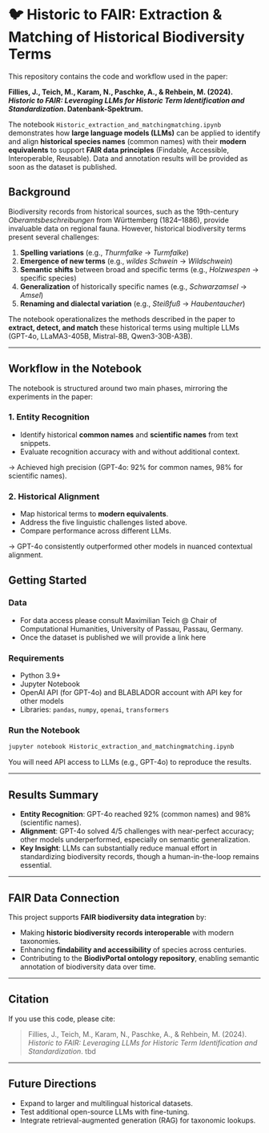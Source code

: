 # 🐦 Historic to FAIR: Extraction & Matching of Historical Biodiversity Terms

This repository contains the code and workflow used in the paper:  

**Fillies, J., Teich, M., Karam, N., Paschke, A., & Rehbein, M. (2024).  
*Historic to FAIR: Leveraging LLMs for Historic Term Identification and Standardization*. Datenbank-Spektrum.**  

The notebook `Historic_extraction_and_matchingmatching.ipynb` demonstrates how **large language models (LLMs)** can be applied to identify and align **historical species names** (common names) with their **modern equivalents** to support **FAIR data principles** (Findable, Accessible, Interoperable, Reusable). Data and annotation results will be provided as soon as the dataset is published.


## Background

Biodiversity records from historical sources, such as the 19th-century *Oberamtsbeschreibungen* from Württemberg (1824–1886), provide invaluable data on regional fauna. However, historical biodiversity terms present several challenges:

1. **Spelling variations** (e.g., *Thurmfalke* → *Turmfalke*)  
2. **Emergence of new terms** (e.g., *wildes Schwein* → *Wildschwein*)  
3. **Semantic shifts** between broad and specific terms (e.g., *Holzwespen* → specific species)  
4. **Generalization** of historically specific names (e.g., *Schwarzamsel* → *Amsel*)  
5. **Renaming and dialectal variation** (e.g., *Steißfuß* → *Haubentaucher*)  

The notebook operationalizes the methods described in the paper to **extract, detect, and match** these historical terms using multiple LLMs (GPT-4o, LLaMA3-405B, Mistral-8B, Qwen3-30B-A3B).

---

## Workflow in the Notebook

The notebook is structured around two main phases, mirroring the experiments in the paper:

### 1. **Entity Recognition**
- Identify historical **common names** and **scientific names** from text snippets.
- Evaluate recognition accuracy with and without additional context.

-> Achieved high precision (GPT-4o: 92% for common names, 98% for scientific names).

### 2. **Historical Alignment**
- Map historical terms to **modern equivalents**.  
- Address the five linguistic challenges listed above.  
- Compare performance across different LLMs.
  
-> GPT-4o consistently outperformed other models in nuanced contextual alignment.


## Getting Started
### Data
- For data access please consult Maximilian Teich @ Chair of Computational Humanities, University of Passau, Passau, Germany.
- Once the dataset is published we will provide a link here

### Requirements
- Python 3.9+  
- Jupyter Notebook  
- OpenAI API (for GPT-4o) and BLABLADOR account with API key for other models  
- Libraries: `pandas`, `numpy`, `openai`, `transformers`

### Run the Notebook
```bash
jupyter notebook Historic_extraction_and_matchingmatching.ipynb
```

You will need API access to LLMs (e.g., GPT-4o) to reproduce the results.

---

## Results Summary
- **Entity Recognition**: GPT-4o reached 92% (common names) and 98% (scientific names).  
- **Alignment**: GPT-4o solved 4/5 challenges with near-perfect accuracy; other models underperformed, especially on semantic generalization.  
- **Key Insight**: LLMs can substantially reduce manual effort in standardizing biodiversity records, though a human-in-the-loop remains essential.  

---

## FAIR Data Connection
This project supports **FAIR biodiversity data integration** by:
- Making **historic biodiversity records interoperable** with modern taxonomies.  
- Enhancing **findability and accessibility** of species across centuries.  
- Contributing to the **BiodivPortal ontology repository**, enabling semantic annotation of biodiversity data over time.  

---

## Citation
If you use this code, please cite:

> Fillies, J., Teich, M., Karam, N., Paschke, A., & Rehbein, M. (2024).  
> *Historic to FAIR: Leveraging LLMs for Historic Term Identification and Standardization*. tbd  

---

## Future Directions
- Expand to larger and multilingual historical datasets.  
- Test additional open-source LLMs with fine-tuning.  
- Integrate retrieval-augmented generation (RAG) for taxonomic lookups.  
